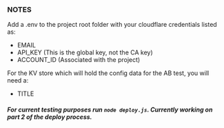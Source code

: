 ### NOTES

Add a .env to the project root folder with your cloudflare credentials listed as:

- EMAIL
- API_KEY (This is the global key, not the CA key)
- ACCOUNT_ID (Associated with the project)

For the KV store which will hold the config data for the AB test, you will need a:

- TITLE

##### For current testing purposes run `node deploy.js`. Currently working on part 2 of the deploy process.

